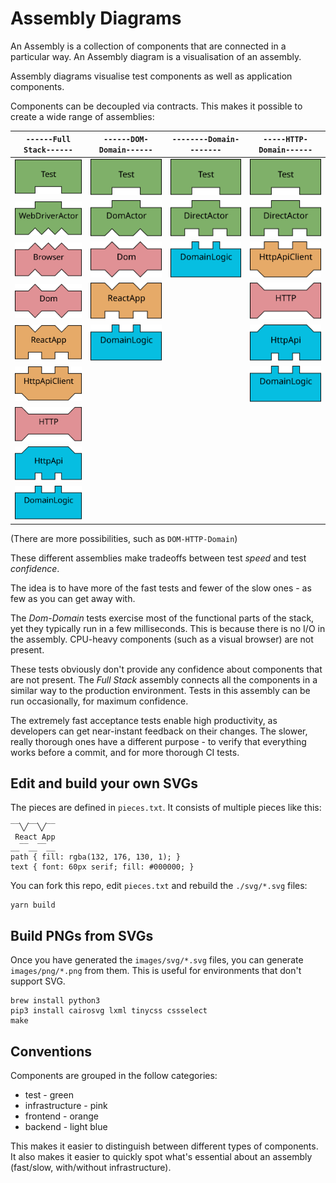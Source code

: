 # Assembly Diagrams

An Assembly is a collection of components that are connected in a particular way.
An Assembly diagram is a visualisation of an assembly.

Assembly diagrams visualise test components as well as application components.

Components can be decoupled via contracts. This makes it possible to create a wide
range of assemblies:

| `------Full Stack------`                            | `------DOM-Domain------`                     | `--------Domain--------`                     | `-----HTTP-Domain------`                      |
| --------------------------------------------------- | -------------------------------------------- | -------------------------------------------- | ----------------------------------------------|
| ![test](images/svg/test.svg)                        | ![test](images/svg/test.svg)                 | ![test](images/svg/test.svg)                 | ![test](images/svg/test.svg)                  |
| ![webdriveractor](images/svg/webdriveractor.svg)    | ![domactor](images/svg/domactor.svg)         | ![test](images/svg/directactor.svg)          | ![test](images/svg/directactor.svg)           |
| ![browser](images/svg/browser.svg)                  | ![dom](images/svg/dom.svg)                   | ![domainlogic](images/svg/domainlogic.svg)   | ![httpapiclient](images/svg/httpapiclient.svg)|
| ![dom](images/svg/dom.svg)                          | ![reactapp](images/svg/reactapp.svg)         |                                              | ![http](images/svg/http.svg)                  |
| ![reactapp](images/svg/reactapp.svg)                | ![domainlogic](images/svg/domainlogic.svg)   |                                              | ![httpapi](images/svg/httpapi.svg)            |
| ![httpapiclient](images/svg/httpapiclient.svg)      |                                              |                                              | ![domainlogic](images/svg/domainlogic.svg)    |
| ![http](images/svg/http.svg)                        |                                              |                                              |                                               |
| ![httpapi](images/svg/httpapi.svg)                  |                                              |                                              |                                               |
| ![domainlogic](images/svg/domainlogic.svg)          |                                              |                                              |                                               |

(There are more possibilities, such as `DOM-HTTP-Domain`)

These different assemblies make tradeoffs between test *speed* and test *confidence*.

The idea is to have more of the fast tests and fewer of the slow ones -
as few as you can get away with.

The *Dom-Domain* tests exercise most of the functional parts of the stack, yet they
typically run in a few milliseconds. This is because there is no I/O in the assembly.
CPU-heavy components (such as a visual browser) are not present.

These tests obviously don't provide any confidence about components that are not present.
The *Full Stack* assembly connects all the components in a similar way to the production environment.
Tests in this assembly can be run occasionally, for maximum confidence.

The extremely fast acceptance tests enable high productivity, as developers can
get near-instant feedback on their changes. The slower, really thorough
ones have a different purpose - to verify that everything works before a commit,
and for more thorough CI tests.

## Edit and build your own SVGs

The pieces are defined in `pieces.txt`. It consists of multiple pieces like this:

```
‾‾╲╱‾‾╲╱‾‾
 React App
__‾‾__‾‾__
path { fill: rgba(132, 176, 130, 1); }
text { font: 60px serif; fill: #000000; }
```

You can fork this repo, edit `pieces.txt` and rebuild the `./svg/*.svg` files:

    yarn build

## Build PNGs from SVGs

Once you have generated the `images/svg/*.svg` files, you can generate `images/png/*.png`
from them. This is useful for environments that don't support SVG.

    brew install python3
    pip3 install cairosvg lxml tinycss cssselect
    make

## Conventions

Components are grouped in the follow categories:

* test - green
* infrastructure - pink
* frontend - orange
* backend - light blue

This makes it easier to distinguish between different types of components.
It also makes it easier to quickly spot what's essential about an assembly
(fast/slow, with/without infrastructure).
